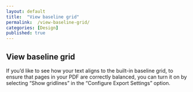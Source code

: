 ```yaml
---
layout: default
title:  "View baseline grid"
permalink:  /view-baseline-grid/
categories: [Design]
published: true
---
```


<section data-type="chapter" class="hsecchapter" data-hederis-type="hsecchapter" id="view-baseline-grid" data-pi-attrs="id: view-baseline-grid" role="doc-chapter"><h1 data-hederis-type="hblkchaptitle" class="hblkchaptitle" id="pblGAEjmK">View baseline grid</h1>
    <p class="hblkp" data-hederis-type="hblkp" id="pfESLfcuP">If you&#8217;d like to see how your text aligns to the built-in baseline grid, to ensure that pages in your PDF are correctly balanced, you can turn it on by selecting &#8220;Show gridlines&#8221; in the &#8220;Configure Export Settings&#8221; option.</p>
    </section>
    